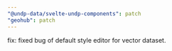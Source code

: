 ```yaml
---
"@undp-data/svelte-undp-components": patch
"geohub": patch
---
```


fix: fixed bug of default style editor for vector dataset.
